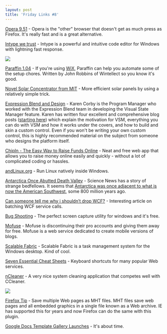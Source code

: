 ```yaml
---
layout: post
title: 'Friday Links #8'
---
```

[Opera 9.51](http://www.opera.com/download/) - Opera is the "other" browser that doesn't get as much press as Firefox. It's really fast and is a great alternative.

[Intype we trust](http://intype.info/home/index.php) - Intype is a powerful and intuitive code editor for Windows with lightning fast response.

![](http://intype.info/home/trailers/alpha_3/bg.png)

[Paraffin 1.04](http://www.wintellect.com/CS/blogs/jrobbins/archive/2008/07/11/paraffin-1-04-a-new-switch-and-easier-updates.aspx) - If you're using [WiX](http://wix.sourceforge.net/downloadv2.html), Paraffin can help you automate some of the setup chores. Written by John Robbins of Wintellect so you know it's good.

[Novel Solar Concentrator from MIT](http://web.mit.edu/newsoffice/2008/solarcells-0710.html) - More efficient solar panels by using a relatively simple trick.

[Expression Blend and Design](http://blogs.msdn.com/expression/archive/2008/07/11/more-articles-on-visual-state-manager.aspx) - Karen Corby is the Program Manager who worked with the Expression Blend team in developing the Visual State Manager feature. Karen has written four excellent and comprehensive blog posts ([starting here](http://scorbs.com/2008/06/11/parts-states-model-with-visualstatemanager-part-1-of/)) which explain the motivation for VSM, everything you can do with VSM and how it works under the covers, and how to build and skin a custom control. Even if you won't be writing your own custom control, this is highly recommended material on the subject from someone who designs the platform itself.

[ChipIn - The Easy Way to Raise Funds Online](http://www.makeuseof.com/tag/chipin-the-easy-way-to-raise-funds-online/) - Neat and free web app that allows you to raise money online easily and quickly - without a lot of complicated coding or hassles.

[andLinux.org](http://www.andlinux.org/) - Run Linux natively inside Windows.

[Antarctica Once Abutted Death Valley](http://news.slashdot.org/article.pl?sid=08/07/13/1941200&from=rss) - Science News has a story of strange bedfellows. It seems that [Antarctica was once adjacent to what is now the American Southwest](http://sciencenews.org/view/generic/id/34011/title/Howdy%2C_neighbor%21), some 800 million years ago.

[Can someone tell me why i shouldn’t drop WCF?](http://davybrion.com/blog/2008/07/can-someone-tell-me-why-i-shouldnt-drop-wcf/) - Interesting article on batching WCF service calls.

[Bug Shooting](http://www.labnol.org/software/download/bug-shooting-perfect-screen-capture-utility-windows/3881/) - The perfect screen capture utility for windows and it's free.

[Mofuse](http://www.blogherald.com/2008/07/14/mofuse-opens-professional-accounts-for-everyone/) - Mofuse is discontinuing their pro accounts and giving them away for free. Mofuse is a web service dedicated to create mobile versions of blogs. 

[Scalable Fabric](http://research.microsoft.com/research/downloads/Details/20682d64-c8c0-4427-8157-41a8bae15e13/Details.aspx) - Scalable Fabric is a task management system for the Windows desktop. Kind of cool.

[Seven Essential Cheat Sheets](http://www.makeuseof.com/tag/7-essential-cheat-sheets/) - Keyboard shortcuts for many popular Web services.

[nCleaner](http://www.makeuseof.com/tag/ncleaner-the-app-that-tells-ccleaner-to-take-a-hike/) - A very nice system cleaning application that competes well with CCleaner.

![](http://www.makeuseof.com/wp-content/uploads/2008/07/ncleanerlogoleft.gif)

[Firefox Tip](http://www.labnol.org/software/organize/save-multiple-web-pages-as-mht-firefox/3896/) - Save multiple Web pages as MHT files. MHT files save web pages and all embedded graphics in a single file known as a Web archive. IE has supported this for years and now Firefox can do the same with this plugin.

[Google Docs Template Gallery Launches](http://lifehacker.com/398695/google-docs-template-gallery-launches) - It's about time.
